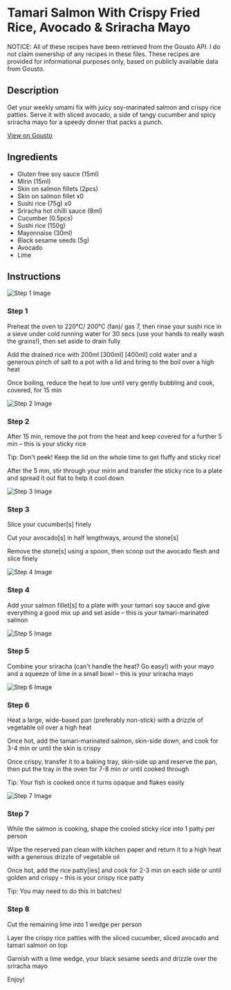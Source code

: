 # Tamari Salmon With Crispy Fried Rice, Avocado & Sriracha Mayo

NOTICE: All of these recipes have been retrieved from the Gousto API. I do not claim ownership of any recipes in these files. These recipes are provided for informational purposes only, based on publicly available data from Gousto.

## Description

Get your weekly umami fix with juicy soy-marinated salmon and crispy rice patties. Serve it with sliced avocado, a side of tangy cucumber and spicy sriracha mayo for a speedy dinner that packs a punch.

[View on Gousto](https://www.gousto.co.uk/recipes/cookbook/tamari-salmon-with-crispy-fried-rice-avocado-sriracha-mayo)

## Ingredients

- Gluten free soy sauce (15ml)
- Mirin (15ml)
- Skin on salmon fillets (2pcs)
- Skin on salmon fillet x0
- Sushi rice (75g) x0
- Sriracha hot chilli sauce (8ml)
- Cucumber (0.5pcs)
- Sushi rice (150g)
- Mayonnaise (30ml)
- Black sesame seeds (5g)
- Avocado
- Lime

## Instructions

![Step 1 Image](https://production-media.gousto.co.uk/cms/recipe-step-image/step-1-1684236071370-x200.jpg)

### Step 1

Preheat the oven to 220°C/ 200°C (fan)/ gas 7, then rinse your sushi rice in a sieve under cold running water for 30 secs (use your hands to really wash the grains!), then set aside to drain fully

Add the drained rice with 200ml <span class="text-purple">[300ml]</span> <span class="text-danger">[400ml]</span> cold water and a generous pinch of salt to a pot with a lid and bring to the boil over a high heat

Once boiling, reduce the heat to low until very gently bubbling and cook, covered, for 15 min

![Step 2 Image](https://production-media.gousto.co.uk/cms/recipe-step-image/Step-2-1684236074767-x200.jpg)

### Step 2

After 15 min, remove the pot from the heat and keep covered for a further 5 min – this is your sticky rice

Tip: Don't peek! Keep the lid on the whole time to get fluffy and sticky rice!

After the 5 min, stir through your mirin and transfer the sticky rice to a plate and spread it out flat to help it cool down

![Step 3 Image](https://production-media.gousto.co.uk/cms/recipe-step-image/Step-3-1728380651064-x200.jpg)

### Step 3

Slice your cucumber[s] finely

Cut your avocado[s] in half lengthways, around the stone[s]

Remove the stone[s] using a spoon, then scoop out the avocado flesh and slice finely

![Step 4 Image](https://production-media.gousto.co.uk/cms/recipe-step-image/Step-4-1684236082507-x200.jpg)

### Step 4

Add your salmon fillet[s] to a plate with your tamari soy sauce and give everything a good mix up and set aside – this is your tamari-marinated salmon

![Step 5 Image](https://production-media.gousto.co.uk/cms/recipe-step-image/Step-5-1684236085803-x200.jpg)

### Step 5

Combine your sriracha (can't handle the heat? Go easy!) with your mayo and a squeeze of lime in a small bowl – this is your sriracha mayo

![Step 6 Image](https://production-media.gousto.co.uk/cms/recipe-step-image/Step-6-1684236089662-x200.jpg)

### Step 6

Heat a large, wide-based pan (preferably non-stick) with a drizzle of vegetable oil over a high heat

Once hot, add the tamari-marinated salmon, skin-side down, and cook for 3-4 min or until the skin is crispy

Once crispy, transfer it to a baking tray, skin-side up and reserve the pan, then put the tray in the oven for 7-8 min or until cooked through

Tip: Your fish is cooked once it turns opaque and flakes easily

![Step 7 Image](https://production-media.gousto.co.uk/cms/recipe-step-image/step-7-1684236092964-x200.jpg)

### Step 7

While the salmon is cooking, shape the cooled sticky rice into 1 patty per person

Wipe the reserved pan clean with kitchen paper and return it to a high heat with a generous drizzle of vegetable oil

Once hot, add the rice patty[ies] and cook for 2-3 min on each side or until golden and crispy – this is your crispy rice patty

Tip: You may need to do this in batches!

### Step 8

Cut the remaining lime into 1 wedge per person

Layer the crispy rice patties with the sliced cucumber, sliced avocado and tamari salmon on top

Garnish with a lime wedge, your black sesame seeds and drizzle over the sriracha mayo

Enjoy!


